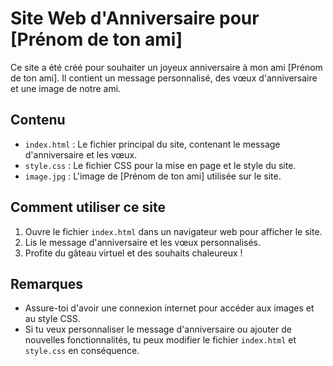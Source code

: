 # Site Web d'Anniversaire pour [Prénom de ton ami]

Ce site a été créé pour souhaiter un joyeux anniversaire à mon ami [Prénom de ton ami]. Il contient un message personnalisé, des vœux d'anniversaire et une image de notre ami.

## Contenu

- `index.html` : Le fichier principal du site, contenant le message d'anniversaire et les vœux.
- `style.css` : Le fichier CSS pour la mise en page et le style du site.
- `image.jpg` : L'image de [Prénom de ton ami] utilisée sur le site.

## Comment utiliser ce site

1. Ouvre le fichier `index.html` dans un navigateur web pour afficher le site.
2. Lis le message d'anniversaire et les vœux personnalisés.
3. Profite du gâteau virtuel et des souhaits chaleureux !

## Remarques

- Assure-toi d'avoir une connexion internet pour accéder aux images et au style CSS.
- Si tu veux personnaliser le message d'anniversaire ou ajouter de nouvelles fonctionnalités, tu peux modifier le fichier `index.html` et `style.css` en conséquence.
 
